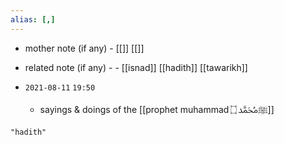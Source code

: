 ```yaml
---
alias: [,]
---
```

- mother note (if any)
		- [[]] [[]]
- related note (if any) -
		- [[isnad]] [[hadith]] [[tawarikh]]


- `2021-08-11`  `19:50`
	- sayings & doings of the [[prophet muhammad ﷺﷴ ۝]]

```query
"hadith"
```
